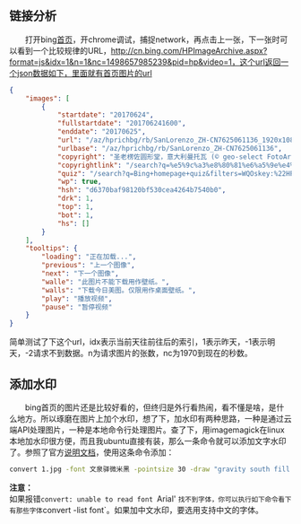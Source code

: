 ## 链接分析  
　　打开bing[首页](http://cn.bing.com/)，开chrome调试，捕捉network，再点击上一张，下一张时可以看到一个比较规律的URL，http://cn.bing.com/HPImageArchive.aspx?format=js&idx=1&n=1&nc=1498657985239&pid=hp&video=1，这个url返回一个json数据如下，里面就有首页图片的url
```json
{
    "images": [
        {
            "startdate": "20170624",
            "fullstartdate": "201706241600",
            "enddate": "20170625",
            "url": "/az/hprichbg/rb/SanLorenzo_ZH-CN7625061136_1920x1080.jpg",
            "urlbase": "/az/hprichbg/rb/SanLorenzo_ZH-CN7625061136",
            "copyright": "圣老楞佐圆形堂，意大利曼托瓦 (© geo-select FotoArt)",
            "copyrightlink": "/search?q=%e5%9c%a3%e8%80%81%e6%a5%9e%e4%bd%90%e5%9c%86%e5%bd%a2%e5%a0%82&form=hpcapt&mkt=zh-cn",
            "quiz": "/search?q=Bing+homepage+quiz&filters=WQOskey:%22HPQuiz_20170624_SanLorenzo%22&FORM=HPQUIZ",
            "wp": true,
            "hsh": "d6370baf98120bf530cea4264b7540b0",
            "drk": 1,
            "top": 1,
            "bot": 1,
            "hs": []
        }
    ],
    "tooltips": {
        "loading": "正在加载...",
        "previous": "上一个图像",
        "next": "下一个图像",
        "walle": "此图片不能下载用作壁纸。",
        "walls": "下载今日美图。仅限用作桌面壁纸。",
        "play": "播放视频",
        "pause": "暂停视频"
    }
}
```
简单测试了下这个url，idx表示当前天往前往后的索引，1表示昨天，-1表示明天，-2请求不到数据。n为请求图片的张数，nc为1970到现在的秒数。

## 添加水印  
　　bing首页的图片还是比较好看的，但终归是外行看热闹，看不懂是啥，是什么地方。所以琢磨在图片上加个水印，想了下，加水印有两种思路，一种是通过云端API处理图片，一种是本地命令行处理图片。查了下，用imagemagick在linux本地加水印很方便，而且我ubuntu直接有装，那么一条命令就可以添加文字水印了。参照了官方[说明文档](http://www.imagemagick.org/Usage/annotating/#wmark_text)，使用这条命令添加：  
```bash
convert 1.jpg -font 文泉驿微米黑 -pointsize 30 -draw "gravity south fill black  text 0,12 '卡拉尼什巨石阵，苏格兰路易斯岛'  fill white  text 1,11 '卡拉尼什巨石阵，苏格兰路易斯岛' " 2.jpg
```  
**注意：**  
如果报错`convert: unable to read font `Arial' `找不到字体，你可以执行如下命令看下有那些字体`convert -list font`。如果加中文水印，要选用支持中文的字体。
